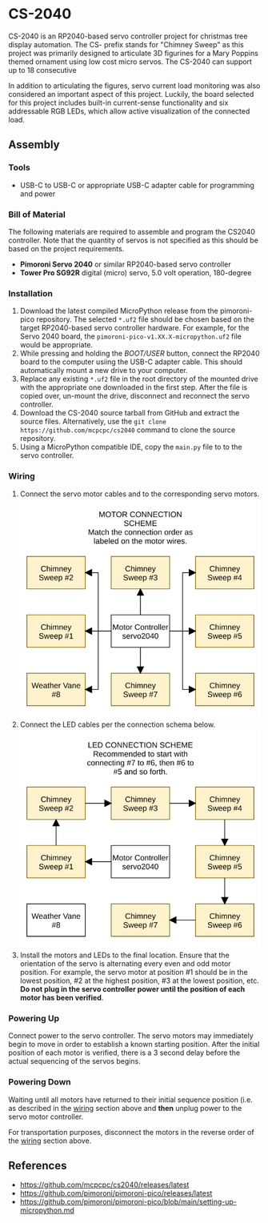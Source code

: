 # CS-2040

CS-2040 is an RP2040-based servo controller project for christmas tree display
automation. The CS- prefix stands for "Chimney Sweep" as this project was
primarily designed to articulate 3D figurines for a Mary Poppins themed ornament
using low cost micro servos. The CS-2040 can support up to 18 consecutive 

In addition to articulating the figures, servo current load monitoring was also
considered an important aspect of this project. Luckily, the board selected for
this project includes built-in current-sense functionality and six addressable
RGB LEDs, which allow active visualization of the connected load.

## Assembly

### Tools

- USB-C to USB-C or appropriate USB-C adapter cable for programming and power

### Bill of Material

The following materials are required to assemble and program the CS2040
controller. Note that the quantity of servos is not specified as this should be
based on the project requirements.

- **Pimoroni Servo 2040** or similar RP2040-based servo controller
- **Tower Pro SG92R** digital (micro) servo, 5.0 volt operation, 180-degree

### Installation

1. Download the latest compiled MicroPython release from the pimoroni-pico
   repository. The selected `*.uf2` file should be chosen based on the target
   RP2040-based servo controller hardware. For example, for the Servo 2040
   board, the `pimoroni-pico-v1.XX.X-micropython.uf2` file would be appropriate.
2. While pressing and holding the *BOOT/USER* button, connect the RP2040 board
   to the computer usiing the USB-C adapter cable. This should automatically
   mount a new drive to your computer.
3. Replace any existing `*.uf2` file in the root directory of the mounted drive
   with the appropriate one downloaded in the first step. After the file is
   copied over, un-mount the drive, disconnect and reconnect the servo
   controller.
4. Download the CS-2040 source tarball from GitHub and extract the source files.
   Alternatively, use the `git clone https://github.com/mcpcpc/cs2040` command
   to clone the source repository.
5. Using a MicroPython compatible IDE, copy the `main.py` file to to the servo
   controller.

### Wiring

1. Connect the servo motor cables and to the corresponding servo motors.
   ![Servo Connection Schema](/docs/motor.svg)
2. Connect the LED cables per the connection schema below.
   ![LED Connection Schema](/docs/led.svg)
3. Install the motors and LEDs to the final location. Ensure that the
   orientation of the servo is alternating every even and odd motor position.
   For example, the servo motor at position #1 should be in the lowest
   position, #2 at the highest position, #3 at the lowest position, etc. **Do
   not plug in the servo controller power until the position of each motor
   has been verified**.

### Powering Up
 
Connect power to the servo controller. The servo motors may immediately begin
to move in order to establish a known starting position. After the initial
position of each motor is verified, there is a 3 second delay before the
actual sequencing of the servos begins.

### Powering Down

Waiting until all motors have returned to their initial sequence position (i.e.
as described in the [wiring](#Wiring) section above and **then** unplug power
to the servo motor controller.

For transportation purposes, disconnect the motors in the reverse order of the
[wiring](#Wiring) section above.

## References

* https://github.com/mcpcpc/cs2040/releases/latest
* https://github.com/pimoroni/pimoroni-pico/releases/latest
* https://github.com/pimoroni/pimoroni-pico/blob/main/setting-up-micropython.md
